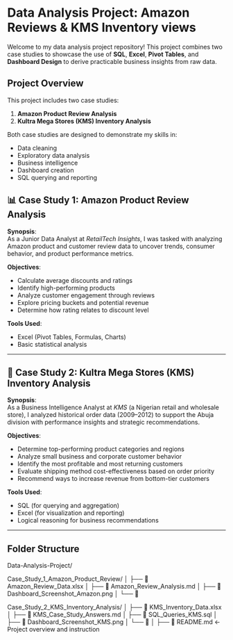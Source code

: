 # Data Analysis Project: Amazon Reviews & KMS Inventory views

 Welcome to my data analysis project repository! This project combines two case studies to showcase the use of **SQL**, **Excel**, **Pivot Tables**, and **Dashboard Design** to derive practicable business insights from raw data.

 ## Project Overview

 This project includes two case studies:
 
1. **Amazon Product Review Analysis**  
2. **Kultra Mega Stores (KMS) Inventory Analysis**

Both case studies are designed to demonstrate my skills in:
- Data cleaning
- Exploratory data analysis
- Business intelligence
- Dashboard creation
- SQL querying and reporting

## 📊 Case Study 1: Amazon Product Review Analysis

**Synopsis**:  
As a Junior Data Analyst at *RetailTech Insights*, I was tasked with analyzing Amazon product and customer review data to uncover trends, consumer behavior, and product performance metrics.

**Objectives**:
- Calculate average discounts and ratings
- Identify high-performing products
- Analyze customer engagement through reviews
- Explore pricing buckets and potential revenue
- Determine how rating relates to discount level

**Tools Used**:  
- Excel (Pivot Tables, Formulas, Charts)
- Basic statistical analysis

---

## 🏬 Case Study 2: Kultra Mega Stores (KMS) Inventory Analysis

**Synopsis**:  
As a Business Intelligence Analyst at *KMS* (a Nigerian retail and wholesale store), I analyzed historical order data (2009–2012) to support the Abuja division with performance insights and strategic recommendations.

**Objectives**:
- Determine top-performing product categories and regions
- Analyze small business and corporate customer behavior
- Identify the most profitable and most returning customers
- Evaluate shipping method cost-effectiveness based on order priority
- Recommend ways to increase revenue from bottom-tier customers

**Tools Used**:
- SQL (for querying and aggregation)
- Excel (for visualization and reporting)
- Logical reasoning for business recommendations

---

##  Folder Structure

Data-Analysis-Project/

Case_Study_1_Amazon_Product_Review/
│   ├── 📄 Amazon_Review_Data.xlsx
│   ├── 📄 Amazon_Review_Analysis.md
│   ├── 📄 Dashboard_Screenshot_Amazon.png
│   └── 📄 

Case_Study_2_KMS_Inventory_Analysis/
│   ├── 📄 KMS_Inventory_Data.xlsx
│   ├── 📄 KMS_Case_Study_Answers.md
│   ├── 📄 SQL_Queries_KMS.sql
│   ├── 📄 Dashboard_Screenshot_KMS.png
│   └── 📄 
│
├── 📄 README.md  ← Project overview and instruction

 
























  
